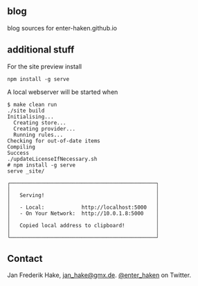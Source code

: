 blog
----

blog sources for enter-haken.github.io

additional stuff
----------------

For the site preview install

    npm install -g serve

A local webserver will be started when
    
    $ make clean run
    ./site build
    Initialising...
      Creating store...
      Creating provider...
      Running rules...
    Checking for out-of-date items
    Compiling
    Success
    ./updateLicenseIfNecessary.sh
    # npm install -g serve
    serve _site/

    ┌───────────────────────────────────────────────┐
    │                                               │
    │   Serving!                                    │
    │                                               │
    │   - Local:            http://localhost:5000   │
    │   - On Your Network:  http://10.0.1.8:5000    │
    │                                               │
    │   Copied local address to clipboard!          │
    │                                               │
    └───────────────────────────────────────────────┘

Contact
-------

Jan Frederik Hake, <jan_hake@gmx.de>. [@enter_haken](https://twitter.com/enter_haken) on Twitter.


